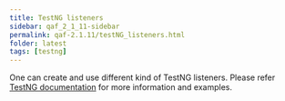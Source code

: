 ```yaml
---
title: TestNG listeners
sidebar: qaf_2_1_11-sidebar
permalink: qaf-2.1.11/testNG_listeners.html
folder: latest
tags: [testng]
---
```


One can create and use different kind of TestNG listeners. Please refer [TestNG documentation](http://testng.org/doc/documentation-main.html#testng-listeners)  for more information and examples.

